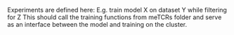 Experiments are defined here:
E.g. train model X on dataset Y while filtering for Z
This should call the training functions from meTCRs folder and serve as an interface between the model and training on the cluster.
